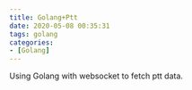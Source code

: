 ```yaml
---
title: Golang+Ptt
date: 2020-05-08 00:35:31
tags: golang
categories: 
- [Golang]
---
```


Using Golang with websocket to fetch ptt data.

